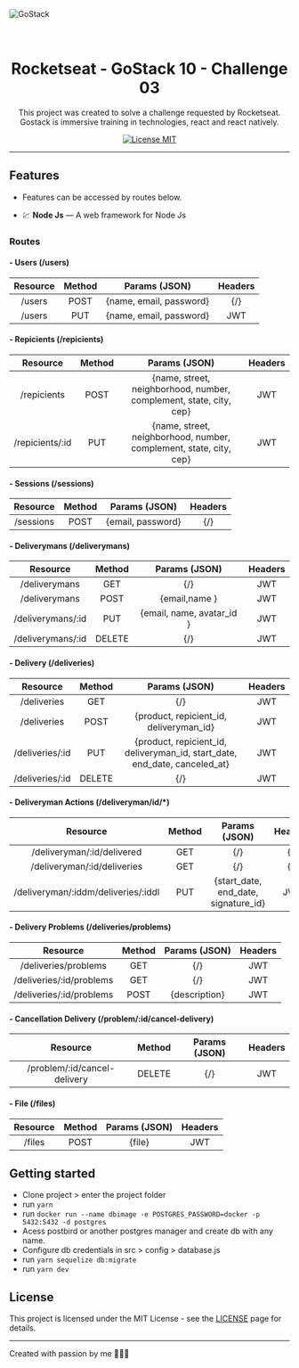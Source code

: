 <img alt="GoStack" src="https://storage.googleapis.com/golden-wind/bootcamp-gostack/header-desafios.png" />

<h1 align="center">
<br>
Rocketseat - GoStack 10 - Challenge 03
</h1>

<p align="center">
This project was created to solve a challenge requested by Rocketseat. 
Gostack is immersive training in technologies, react and react natively.</p>

<p align="center">
  <a href="https://opensource.org/licenses/MIT">
    <img src="https://img.shields.io/badge/License-MIT-blue.svg" alt="License MIT">
  </a>
</p>

<hr />

## Features

- Features can be accessed by routes below.

- 💹 **Node Js** — A web framework for Node Js

### **Routes**

  #### - Users (/users)

  | Resource | Method | Params (JSON) | Headers |
| :---:      | :---:  |    :---:      |    :---: |
| /users    | POST   | {name, email, password} | {/} |
| /users    | PUT    | {name, email, password} | JWT |

  #### - Repicients (/repicients)

   | Resource | Method | Params (JSON) | Headers |
| :---:      | :---:  |    :---:      |    :---: |
| /repicients    | POST   | {name, street, neighborhood, number, complement, state, city, cep} | JWT |
| /repicients/:id    | PUT    | {name, street, neighborhood, number, complement, state, city, cep} | JWT |

  #### - Sessions (/sessions)

   | Resource | Method | Params (JSON) | Headers |
| :---:      | :---:  |    :---:      |    :---: |
| /sessions    | POST  | {email, password} | {/} |


  #### - Deliverymans (/deliverymans)

   | Resource | Method | Params (JSON) | Headers |
| :---:      | :---:  |    :---:      |    :---: |
| /deliverymans    | GET  | {/} | JWT |
| /deliverymans    | POST  | {email,name } | JWT |
| /deliverymans/:id    | PUT  | {email, name, avatar_id } | JWT |
| /deliverymans/:id    | DELETE  | {/} | JWT |

#### - Delivery (/deliveries)

   | Resource | Method | Params (JSON) | Headers |
| :---:      | :---:  |    :---:      |    :---: |
| /deliveries    | GET  | {/} | JWT |
| /deliveries    | POST  | {product, repicient_id, deliveryman_id} | JWT |
| /deliveries/:id    | PUT  | {product, repicient_id, deliveryman_id, start_date, end_date, canceled_at} | JWT |
| /deliveries/:id    | DELETE  | {/} | JWT |

#### - Deliveryman Actions (/deliveryman/id/*)

   | Resource | Method | Params (JSON) | Headers |
| :---:      | :---:  |    :---:      |    :---: |
| /deliveryman/:id/delivered    | GET  | {/} | {/} |
| /deliveryman/:id/deliveries    | GET  | {/} | {/} |
| /deliveryman/:iddm/deliveries/:iddl    | PUT  | {start_date, end_date, signature_id} | JWT |

#### - Delivery Problems (/deliveries/problems)

   | Resource | Method | Params (JSON) | Headers |
| :---:      | :---:  |    :---:      |    :---: |
| /deliveries/problems    | GET  | {/} | JWT |
| /deliveries/:id/problems    | GET  | {/} | JWT |
| /deliveries/:id/problems    | POST  | {description} | JWT |

#### - Cancellation Delivery (/problem/:id/cancel-delivery)

| Resource | Method | Params (JSON) | Headers |
| :---:      | :---:  |    :---:      |    :---: |
| /problem/:id/cancel-delivery    | DELETE  | {/} | JWT |

#### - File (/files)

| Resource | Method | Params (JSON) | Headers |
| :---:      | :---:  |    :---:      |    :---: |
| /files   | POST  | {file} | JWT |


## Getting started

- Clone project > enter the project folder
- run `yarn`
- run `docker run --name dbimage -e POSTGRES_PASSWORD=docker -p 5432:5432 -d postgres`
- Acess postbird or another postgres manager and create db with any name. 
- Configure db credentials in src > config > database.js
- run `yarn sequelize db:migrate`
- run `yarn dev`

## License

This project is licensed under the MIT License - see the [LICENSE](https://opensource.org/licenses/MIT) page for details.

---

Created with passion by me 👨🏻‍💻

